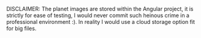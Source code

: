 DISCLAIMER:
The planet images are stored within the Angular project, it is strictly for ease of testing, I would never commit such heinous crime in a professional environment :).
In reality I would use a cloud storage option fit for big files.

